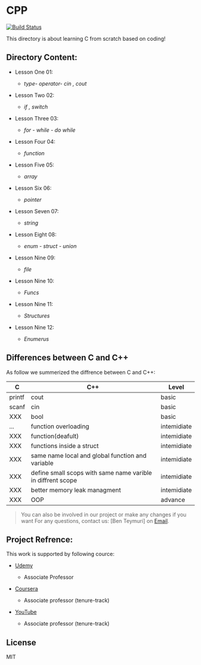 # CPP
[![Build Status](https://travis-ci.org/joemccann/dillinger.svg?branch=master)](https://travis-ci.org/joemccann/dillinger)

This directory is about learning C from scratch based on coding!

## Directory Content:
- Lesson One 01:
    - *type- operator- cin , cout*

- Lesson Two 02:
    - *if , switch*
  
- Lesson Three 03: 
    - *for - while - do while* 
  
- Lesson Four 04: 
    - *function*
  
- Lesson Five 05: 
    - *array* 
  
- Lesson Six 06: 
    - *pointer*
  
- Lesson Seven 07: 
    - *string* 
  
- Lesson Eight 08: 
    - *enum - struct - union*
  
- Lesson Nine 09: 
    - *file*

- Lesson Nine 10: 
    - *Funcs*

- Lesson Nine 11: 
    - *Structures*

- Lesson Nine 12: 
    - *Enumerus*

## Differences between C and C++

As follow we summerized the diffrence between C and C++:

| C | C++ | Level |
| ------ | ------ | ------ | 
| printf | cout | basic |
| scanf | cin | basic |
| XXX | bool | basic |
| ... | function overloading | intemidiate |
| XXX | function(deafult) | intemidiate |
| XXX | functions inside a struct | intemidiate |
| XXX | same name local and global function and variable | intemidiate |
| XXX | define small scops with same name varible in diffrent scope | intemidiate |
| XXX | better memory leak managment | intemidiate |
| XXX | OOP | advance |


> You can also be involved in our project or make any changes if you want
For any questions, contact us: [Ben Teymuri] on [Email](benyaminteymuri@gmail.com).

## Project Refrence:
This work is supported by following cource:

- [Udemy] 
    - Associate Professor
    
- [Coursera] 
    - Associate professor (tenure-track) 
    
- [YouTube] 
    - Associate professor (tenure-track) 

## License
MIT

[//]: # (These are reference links used in the body of this note and get stripped out when the markdown processor does its job. There is no need to format nicely because it shouldn't be seen. Thanks SO - http://stackoverflow.com/questions/4823468/store-comments-in-markdown-syntax)

   [Coursera]: <https://research.lut.fi/converis/portal/detail/Person/10510499?auxfun=&lang=en_GB>
   [YouTube]: <http://nodejs.org>
   [Udemy]: <https://aut.ac.ir/cv/2423/MEHDI%20RASTI>
